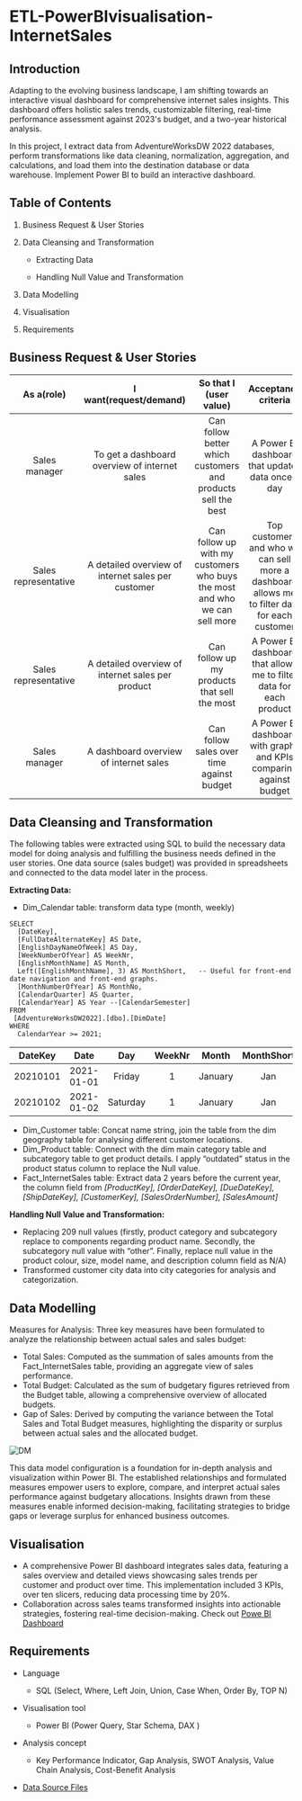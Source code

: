 
# ETL-PowerBIvisualisation-InternetSales




## Introduction

Adapting to the evolving business landscape, I am shifting towards an interactive visual dashboard for comprehensive internet sales insights. This dashboard offers holistic sales trends, customizable filtering, real-time performance assessment against 2023's budget, and a two-year historical analysis.

In this project, I extract data from AdventureWorksDW 2022 databases, perform transformations like data cleaning, normalization, aggregation, and calculations, and load them into the destination database or data warehouse. Implement Power BI to build an interactive dashboard.

## Table of Contents

1. Business Request & User Stories

1. Data Cleansing and Transformation	
   
   - Extracting Data
     
   - Handling Null Value and Transformation	

3. Data Modelling

1. Visualisation	

1. Requirements

## Business Request & User Stories

| As a(role) |I want(request/demand) | So that I (user value)| Acceptance criteria |
| :---:        |     :---:      |         :---: | :---:|
| Sales manager | To get a dashboard overview of internet sales    |Can follow better which customers and products sell the best|A Power BI dashboard that updates data once a day|
| Sales representative    | A detailed overview of internet sales per customer      | Can follow up with my customers who buys the most and who we can sell more    |Top customers and who we can sell more	a dashboard allows me to filter data for each customer|
| Sales representative   | A detailed overview of internet sales per product      | Can follow up my products that sell the most   |A Power BI dashboard that allows me to filter data for each product|
| Sales manager    | A dashboard overview of internet sales      | Can follow sales over time against budget   |A Power BI dashboard with graphs and KPIs comparing against budget|




## Data Cleansing and Transformation 

The following tables were extracted using SQL to build the necessary data model for doing analysis and fulfilling the business needs defined in the user stories.
One data source (sales budget) was provided in spreadsheets and connected to the data model later in the process.

**Extracting Data:**

* Dim_Calendar table: transform data type (month, weekly)
```
SELECT 
  [DateKey], 
  [FullDateAlternateKey] AS Date,  
  [EnglishDayNameOfWeek] AS Day,  
  [WeekNumberOfYear] AS WeekNr,
  [EnglishMonthName] AS Month, 
  Left([EnglishMonthName], 3) AS MonthShort,   -- Useful for front-end date navigation and front-end graphs. 
  [MonthNumberOfYear] AS MonthNo, 
  [CalendarQuarter] AS Quarter, 
  [CalendarYear] AS Year --[CalendarSemester] 
FROM 
 [AdventureWorksDW2022].[dbo].[DimDate]
WHERE 
  CalendarYear >= 2021; 
 ```
|DateKey|	Date|	Day	|WeekNr|	Month|	MonthShort|	MonthNo|	Quarter	|Year|
| :---:        |     :---:      |         :---: | :---:|:---:        |     :---:      |         :---: | :---:| :---:|
|20210101	|2021-01-01	|Friday	|1|	January|	Jan	|1|	1|	2021|
|20210102	|2021-01-02|	Saturday|	1|	January	|Jan|	1|	1|	2021|

* Dim_Customer table: Concat name string, join the table from the dim geography table for analysing different customer locations. 
* Dim_Product table: Connect with the dim main category table and subcategory table to get product details. I apply “outdated” status in the product status column to replace the Null value.
* Fact_InternetSales table: Extract data 2 years before the current year, the column field from *[ProductKey],   [OrderDateKey],  [DueDateKey],  [ShipDateKey],  [CustomerKey], [SalesOrderNumber], [SalesAmount]*


**Handling Null Value and Transformation:**

* Replacing 209 null values (firstly, product category and subcategory replace to components regarding product name. Secondly, the subcategory null value with “other”. Finally, replace null value in the product colour, size, model name, and description column field as N/A)
* Transformed customer city data into city categories for analysis and categorization.
## Data Modelling 

Measures for Analysis: Three key measures have been formulated to analyze the relationship between actual sales and sales budget:

* Total Sales: Computed as the summation of sales amounts from the Fact_InternetSales table, providing an aggregate view of sales performance.
* Total Budget: Calculated as the sum of budgetary figures retrieved from the Budget table, allowing a comprehensive overview of allocated budgets.
* Gap of Sales: Derived by computing the variance between the Total Sales and Total Budget measures, highlighting the disparity or surplus between actual sales and the allocated budget.

 
![DM](https://github.com/SheriWon/ETL-PowerBIVisualisation-InternetSales/blob/main/data%20modelling.png)

This data model configuration is a foundation for in-depth analysis and visualization within Power BI. The established relationships and formulated measures empower users to explore, compare, and interpret actual sales performance against budgetary allocations. Insights drawn from these measures enable informed decision-making, facilitating strategies to bridge gaps or leverage surplus for enhanced business outcomes.


## Visualisation

* A comprehensive Power BI dashboard integrates sales data, featuring a sales overview and detailed views showcasing sales trends per customer and product over time. This implementation included 3 KPIs, over ten slicers, reducing data processing time by 20%.
* Collaboration across sales teams transformed insights into actionable strategies, fostering real-time decision-making.
Check out [Powe BI Dashboard](https://app.powerbi.com/view?r=eyJrIjoiMzEzZjk4MzEtYWJhMC00NTlhLWJjMjEtNmYyYTYzZTRmZDhlIiwidCI6ImFiYTgxYzhkLTNlYWUtNDg1OS1hYTBhLTlmNGE5ZTAxMmU0NiJ9)

## Requirements
* Language
    
    - SQL (Select, Where, Left Join, Union, Case When, Order By, TOP N)

* Visualisation tool

    - Power BI (Power Query, Star Schema, DAX )
* Analysis concept 

    - Key Performance Indicator, Gap Analysis, SWOT Analysis, Value Chain Analysis, Cost-Benefit Analysis

* [Data Source Files](https://learn.microsoft.com/en-us/sql/samples/adventureworks-install-configure?view=sql-server-ver16&tabs=ssms)



